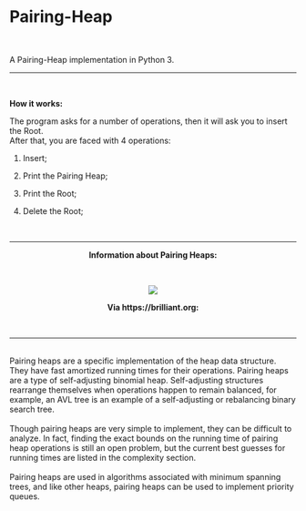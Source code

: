 # Pairing-Heap
<br>

A Pairing-Heap implementation in Python 3.

__________________________
<br>

<b>How it works:</b>

The program asks for a number of operations, then it will ask you to insert the Root.
<br>
After that, you are faced with 4 operations:



1. Insert;

2. Print the Pairing Heap;

3. Print the Root;

4. Delete the Root;

<br>

_________________________

<p align="center">
<b>Information about Pairing Heaps:</b>
</p>
<br>
<p align="center">
<img src="https://i.imgur.com/6zb2DBL.jpg"
</p>
<br>
<p align="center">
<b>Via https://brilliant.org:</b>
</p>
  
<br>
<hr>
<br>
Pairing heaps are a specific implementation of the heap data structure. They have fast amortized running times for their operations. Pairing heaps are a type of self-adjusting binomial heap. Self-adjusting structures rearrange themselves when operations happen to remain balanced, for example, an AVL tree is an example of a self-adjusting or rebalancing binary search tree.
<br>
<br>
Though pairing heaps are very simple to implement, they can be difficult to analyze. In fact, finding the exact bounds on the running time of pairing heap operations is still an open problem, but the current best guesses for running times are listed in the complexity section.
<br>
<br>
Pairing heaps are used in algorithms associated with minimum spanning trees, and like other heaps, pairing heaps can be used to implement priority queues.
